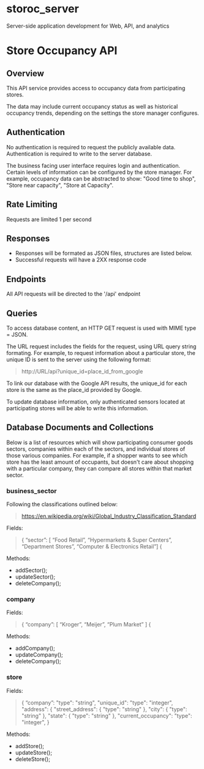 # storoc_server
Server-side application development for Web, API, and analytics

# Store Occupancy API

## Overview
This API service provides access to occupancy data from participating stores. 

The data may include current occupancy status as well as historical 
occupancy trends, depending on the settings the store manager configures.
 
## Authentication
No authentication is required to request the publicly available data.
Authentication is required to write to the server database. 

The business facing user interface requires login and 
authentication. Certain levels of information can be configured by the 
store manager. For example, occupancy data can be abstracted to show: "Good time to 
shop", "Store near capacity", "Store at Capacity".

## Rate Limiting
Requests are limited 1 per second

## Responses 

- Responses will be formated as JSON files, structures are listed below.
- Successful requests will have a 2XX response code 

## Endpoints 

All API requests will be directed to the '/api' endpoint

## Queries

To access database content, an HTTP GET request is used with MIME type = JSON.

The URL request includes the fields for the request, using URL query string
formating. For example, to request information about a particular store, the
unique ID is sent to the server using the following format:

>http://URL/api?unique_id=place_id_from_google

To link our database with the Google API results, the unique_id for each store
is the same as the place_id provided by Google.

To update database information, only authenticated sensors located at participating
stores will be able to write this information.

## Database Documents and Collections

Below is a list of resources which will show participating consumer 
goods sectors, companies within each of the sectors, and individual stores of 
those various companies. For example, if a shopper wants to see which 
store has the least amount of occupants, but doesn't care about shopping with 
a particular company, they can compare all stores within that market sector. 

### business_sector

Following the classifications outlined below:
> https://en.wikipedia.org/wiki/Global_Industry_Classification_Standard

Fields:
> {
>	“sector”: [ “Food Retail”, “Hypermarkets & Super Centers”, 
“Department Stores”, “Computer & Electronics Retail”]
> {

Methods:

- addSector();
- updateSector();
- deleteCompany();


### company

Fields:
> {
>	“company”: [ “Kroger”, “Meijer”, “Plum Market” ]
> {

Methods:

- addCompany();
- updateCompany();
- deleteCompany();

### store

Fields:
>{
>	“company”: "type": "string",
>	"unique_id": "type": "integer",
>	"address": {
>		"street_address": { "type": "string" },
>		"city":           { "type": "string" },
>		"state":          { "type": "string" },
>	"current_occupancy": "type": "integer",
>}

Methods:

- addStore();
- updateStore();
- deleteStore();
